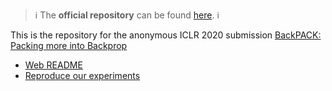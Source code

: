 > :information_source: The **official repository** can be found [here](https://github.com/f-dangel/backpack). :information_source:


This is the repository for the anonymous ICLR 2020 submission
[BackPACK: Packing more into Backprop](https://openreview.net/forum?id=SygShyE3Ir)

* [Web README](https://toiaydcdyywlhzvlob.github.io/backpack/)
* [Reproduce our experiments](https://github.com/toiaydcdyywlhzvlob/backpack/tree/master/experiments/exp)
